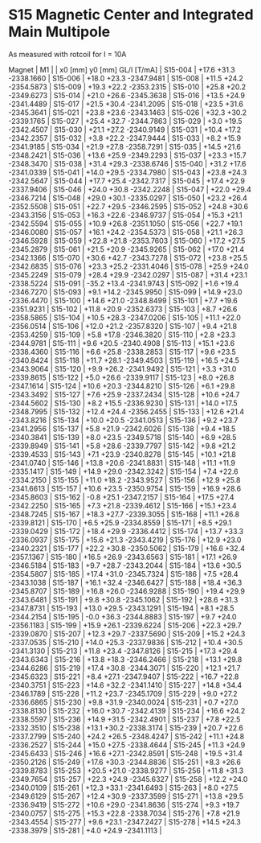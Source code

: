 S15 Magnetic Center and Integrated Main Multipole
=================================================

As measured with rotcoil for I =  10A

Magnet  |             M1               |
        | x0 [mm]  y0 [mm] GL/I [T/mA] |
S15-004 |   +17.6    +31.3 -2338.1660  |
S15-006 |   +18.0    +23.3 -2347.9481  |
S15-008 |   +11.5    +24.2 -2354.5873  |
S15-009 |   +19.3    +22.2 -2353.2315  |
S15-010 |   +25.8    +20.2 -2349.6273  |
S15-014 |   +21.0    +26.6 -2345.3638  |
S15-016 |   +13.5    +24.9 -2341.4489  |
S15-017 |   +21.5    +30.4 -2341.2095  |
S15-018 |   +23.5    +31.6 -2345.3641  |
S15-021 |   +23.8    +23.6 -2343.1463  |
S15-026 |   +32.3    +30.2 -2339.1765  |
S15-027 |   +25.4    +32.7 -2344.7863  |
S15-029 |    +3.0    +19.5 -2342.4507  |
S15-030 |   +21.1    +27.2 -2340.9149  |
S15-031 |   +10.4    +17.2 -2342.2357  |
S15-032 |    +3.8    +22.2 -2347.9444  |
S15-033 |    +8.2    +15.9 -2341.9185  |
S15-034 |   +21.9    +27.8 -2358.7291  |
S15-035 |   +14.5    +21.6 -2348.2421  |
S15-036 |   +13.6    +25.9 -2349.2293  |
S15-037 |   +23.3    +15.7 -2348.3470  |
S15-038 |   +31.4    +29.3 -2338.6746  |
S15-040 |   +31.2    +17.6 -2341.0339  |
S15-041 |   +14.0    +29.5 -2334.7980  |
S15-043 |   +23.8    +24.3 -2342.5647  |
S15-044 |   +17.7    +25.4 -2342.7317  |
S15-045 |   +17.4    +22.9 -2337.9406  |
S15-046 |   +24.0    +30.8 -2342.2248  |
S15-047 |   +22.0    +29.4 -2346.7214  |
S15-048 |   +29.0    +30.1 -2335.0297  |
S15-050 |   +23.2    +26.4 -2352.5508  |
S15-051 |   +22.7    +29.5 -2346.2595  |
S15-052 |   +24.8    +30.6 -2343.3156  |
S15-053 |   +16.3    +22.6 -2346.9737  |
S15-054 |   +15.3    +21.1 -2342.5594  |
S15-055 |   +10.9    +26.8 -2351.1050  |
S15-056 |   +22.7    +19.1 -2346.0080  |
S15-057 |   +16.1    +24.2 -2354.5373  |
S15-058 |   +21.1    +26.3 -2346.5928  |
S15-059 |   +22.8    +21.8 -2353.7603  |
S15-060 |   +17.2    +27.5 -2345.2879  |
S15-061 |   +21.5    +20.9 -2345.9265  |
S15-062 |   +17.0    +21.4 -2342.1366  |
S15-070 |   +30.6    +42.7 -2343.7278  |
S15-072 |   +23.8    +25.5 -2342.6835  |
S15-076 |   +23.3    +25.2 -2331.4046  |
S15-078 |   +25.9    +24.0 -2345.2249  |
S15-079 |   +28.4    +29.9 -2342.0297  |
S15-087 |   +31.4    +23.1 -2338.5224  |
S15-091 |   -35.2    +13.4 -2341.9743  |
S15-092 |    +1.6    +19.4 -2346.7270  |
S15-093 |    +9.1    +14.2 -2345.9950  |
S15-099 |   +14.9    +23.0 -2336.4470  |
S15-100 |   +14.6    +21.0 -2348.8499  |
S15-101 |    +7.7    +19.6 -2351.9231  |
S15-102 |   +11.8    +20.9 -2352.6373  |
S15-103 |    +8.7    +26.6 -2358.5865  |
S15-104 |   +10.5    +28.3 -2347.0206  |
S15-105 |   +11.1    +22.0 -2356.0514  |
S15-106 |   +12.0    +21.2 -2357.8320  |
S15-107 |    +9.4    +21.8 -2353.4259  |
S15-109 |    +5.8    +17.8 -2346.3820  |
S15-110 |    +2.8    +23.3 -2344.9781  |
S15-111 |    +9.6    +20.5 -2340.4908  |
S15-113 |   +15.1    +23.6 -2338.4360  |
S15-116 |    +6.6    +25.8 -2338.2853  |
S15-117 |    +9.6    +23.5 -2340.8424  |
S15-118 |   +11.7    +28.1 -2349.4503  |
S15-119 |   +16.5    +24.5 -2343.9064  |
S15-120 |    +9.9    +26.2 -2341.9492  |
S15-121 |    +3.3    +31.0 -2339.8615  |
S15-122 |    +5.0    +26.6 -2339.9117  |
S15-123 |    +8.0    +26.8 -2347.1614  |
S15-124 |   +10.6    +20.3 -2344.8210  |
S15-126 |    +6.1    +29.8 -2343.3492  |
S15-127 |    +7.6    +25.9 -2337.2434  |
S15-128 |   +10.6    +24.7 -2344.5602  |
S15-130 |    +8.2    +15.5 -2336.9230  |
S15-131 |   +14.0    +17.5 -2348.7995  |
S15-132 |   +12.4    +24.4 -2356.2455  |
S15-133 |   +12.6    +21.4 -2343.8216  |
S15-134 |   +10.0    +20.5 -2341.0513  |
S15-136 |    +9.2    +23.7 -2341.2956  |
S15-137 |    +5.8    +21.9 -2342.6026  |
S15-138 |    +9.4    +18.5 -2340.3841  |
S15-139 |    +8.0    +23.5 -2349.5718  |
S15-140 |    +6.9    +28.5 -2339.8949  |
S15-141 |    +5.8    +28.6 -2339.7797  |
S15-142 |    +9.8    +21.2 -2339.4533  |
S15-143 |    +7.1    +23.9 -2340.8278  |
S15-145 |   +10.1    +21.8 -2341.0740  |
S15-146 |   +13.8    +20.6 -2341.8831  |
S15-148 |   +11.1    +11.9 -2335.1417  |
S15-149 |   +14.9    +29.0 -2342.3242  |
S15-154 |    +7.4    +22.6 -2334.2150  |
S15-155 |   +11.0    +18.2 -2343.9527  |
S15-156 |   +12.9    +25.8 -2341.6613  |
S15-157 |   +10.6    +23.5 -2350.9754  |
S15-159 |   +16.9    +28.6 -2345.8603  |
S15-162 |    -0.8    +25.1 -2347.2157  |
S15-164 |   +17.5    +27.4 -2342.2250  |
S15-165 |    +7.3    +21.8 -2339.4612  |
S15-166 |   +15.1    +23.4 -2348.7245  |
S15-167 |   +18.3    +27.7 -2339.3055  |
S15-168 |   +11.1    +26.8 -2339.8121  |
S15-170 |    +6.5    +25.9 -2334.8559  |
S15-171 |    +8.5    +29.1 -2339.0429  |
S15-172 |   +18.4    +29.9 -2336.4412  |
S15-174 |   +13.7    +33.3 -2336.0937  |
S15-175 |   +15.6    +21.3 -2343.4219  |
S15-176 |   +12.9    +23.0 -2340.2321  |
S15-177 |   +22.2    +30.8 -2350.5062  |
S15-179 |   +16.6    +32.4 -2357.1367  |
S15-180 |   +16.5    +26.9 -2343.6563  |
S15-181 |   +17.1    +26.9 -2346.5184  |
S15-183 |    +9.7    +28.7 -2343.2044  |
S15-184 |   +13.6    +30.5 -2354.5807  |
S15-185 |   +17.4    +31.0 -2345.7324  |
S15-186 |    +7.5    +28.4 -2343.1038  |
S15-187 |   +16.1    +32.4 -2346.6427  |
S15-188 |   +18.4    +36.3 -2345.8707  |
S15-189 |   +16.8    +26.0 -2346.9288  |
S15-190 |   +19.4    +29.9 -2343.6481  |
S15-191 |    +9.8    +30.8 -2345.1062  |
S15-192 |   +28.6    +31.3 -2347.8731  |
S15-193 |   +13.0    +29.5 -2343.1291  |
S15-194 |    +8.1    +28.5 -2344.2154  |
S15-195 |    -0.0    +36.3 -2344.8883  |
S15-197 |    +9.7    +24.0 -2356.1183  |
S15-199 |   +15.9    +26.1 -2339.6224  |
S15-206 |   +22.3    +29.7 -2339.0870  |
S15-207 |   +12.3    +29.7 -2337.5690  |
S15-209 |   +15.2    +24.3 -2337.0535  |
S15-210 |   +14.0    +25.3 -2337.9836  |
S15-212 |   +10.4    +30.5 -2341.3130  |
S15-213 |   +11.8    +23.4 -2347.8126  |
S15-215 |   +17.3    +29.4 -2343.6343  |
S15-216 |   +13.8    +18.3 -2346.2466  |
S15-218 |   +13.1    +29.8 -2344.6286  |
S15-219 |   +17.4    +30.8 -2344.3071  |
S15-220 |   +12.1    +21.7 -2345.6323  |
S15-221 |    +8.4    +27.1 -2347.9407  |
S15-222 |   +16.7    +22.8 -2340.3751  |
S15-223 |   +14.6    +32.2 -2341.1410  |
S15-227 |   +14.8    +34.4 -2346.1789  |
S15-228 |   +11.2    +23.7 -2345.1709  |
S15-229 |    +9.0    +27.2 -2336.6865  |
S15-230 |    +9.8    +31.9 -2340.0024  |
S15-231 |    +0.7    +27.0 -2338.8130  |
S15-232 |   +16.0    +30.7 -2342.4139  |
S15-234 |   +16.6    +24.2 -2338.5597  |
S15-236 |   +14.9    +31.5 -2342.4901  |
S15-237 |    +7.8    +22.5 -2332.3510  |
S15-238 |   +13.1    +30.2 -2338.3174  |
S15-239 |   +20.7    +22.6 -2337.2799  |
S15-240 |   +24.2    +26.5 -2348.4247  |
S15-242 |   +11.1    +24.8 -2336.2527  |
S15-244 |   +15.0    +27.5 -2338.4644  |
S15-245 |   +11.3    +24.9 -2345.6433  |
S15-246 |   +16.6    +27.1 -2342.8591  |
S15-248 |   +19.5    +31.4 -2350.2126  |
S15-249 |   +17.6    +30.3 -2344.8836  |
S15-251 |    +8.3    +26.6 -2339.8783  |
S15-253 |   +20.5    +21.0 -2338.9277  |
S15-256 |   +11.8    +31.3 -2349.7654  |
S15-257 |   +22.3    +24.9 -2345.6327  |
S15-258 |   +12.2    +24.0 -2340.0109  |
S15-261 |   +12.3    +33.1 -2341.6493  |
S15-263 |    +8.0    +27.5 -2349.6129  |
S15-267 |   +12.4    +30.9 -2337.3599  |
S15-271 |   +13.8    +29.5 -2336.9419  |
S15-272 |   +10.6    +29.0 -2341.8636  |
S15-274 |    +9.3    +19.7 -2340.0757  |
S15-275 |   +15.3    +22.8 -2338.7034  |
S15-276 |    +7.8    +21.9 -2343.4554  |
S15-277 |    +9.6    +23.1 -2347.2427  |
S15-278 |   +14.5    +24.3 -2338.3979  |
S15-281 |    +4.0    +24.9 -2341.1113  |
